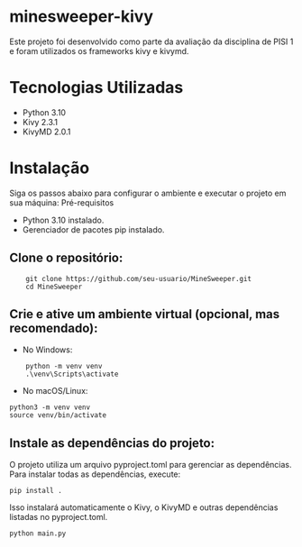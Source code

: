 # minesweeper-kivy
Este projeto foi desenvolvido como parte da avaliação da disciplina de PISI 1 e foram utilizados os frameworks kivy e kivymd. 

# Tecnologias Utilizadas

- Python 3.10
- Kivy 2.3.1
- KivyMD 2.0.1

# Instalação

Siga os passos abaixo para configurar o ambiente e executar o projeto em sua máquina:
Pré-requisitos

- Python 3.10 instalado.
- Gerenciador de pacotes pip instalado.

## Clone o repositório:
```
    git clone https://github.com/seu-usuario/MineSweeper.git
    cd MineSweeper
```
## Crie e ative um ambiente virtual (opcional, mas recomendado):

- No Windows:
```
    python -m venv venv
    .\venv\Scripts\activate
```

- No macOS/Linux:
```
python3 -m venv venv
source venv/bin/activate
```

## Instale as dependências do projeto:

O projeto utiliza um arquivo pyproject.toml para gerenciar as dependências. Para instalar todas as dependências, execute:
```
pip install .
```

Isso instalará automaticamente o Kivy, o KivyMD e outras dependências listadas no pyproject.toml.

```
python main.py
```
